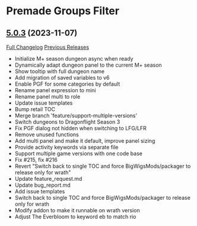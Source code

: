# Premade Groups Filter

## [5.0.3](https://github.com/0xbs/premade-groups-filter/tree/5.0.3) (2023-11-07)
[Full Changelog](https://github.com/0xbs/premade-groups-filter/compare/4.2.1...5.0.3) [Previous Releases](https://github.com/0xbs/premade-groups-filter/releases)

- Initialize M+ season dungeon async when ready  
- Dynamically adapt dungeon panel to the current M+ season  
- Show tooltip with full dungeon name  
- Add migration of saved variables to v6  
- Enable PGF for some categories by default  
- Rename panel expression to mini  
- Rename panel multi to role  
- Update issue templates  
- Bump retail TOC  
- Merge branch 'feature/support-multiple-versions'  
- Switch dungeons to Dragonflight Season 3  
- Fix PGF dialog not hidden when switching to LFG/LFR  
- Remove unused functions  
- Add multi panel and make it default, improve panel sizing  
- Provide activity keywords via separate file  
- Support multiple game versions with one code base  
- Fix #215, fix #216  
- Revert "Switch back to single TOC and force BigWigsMods/packager to release only for wrath"  
- Update feature\_request.md  
- Update bug\_report.md  
- Add issue templates  
- Switch back to single TOC and force BigWigsMods/packager to release only for wrath  
- Modify addon to make it runnable on wrath version  
- Adjust The Everbloom to keyword eb to match rio  
